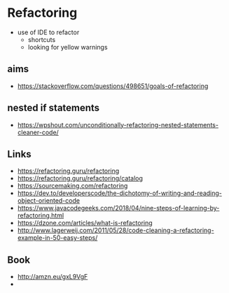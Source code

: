 # Refactoring

- use of IDE to refactor
  - shortcuts
  - looking for yellow warnings

## aims

- https://stackoverflow.com/questions/498651/goals-of-refactoring

## nested if statements

- https://wpshout.com/unconditionally-refactoring-nested-statements-cleaner-code/

## Links

- https://refactoring.guru/refactoring
- https://refactoring.guru/refactoring/catalog
- https://sourcemaking.com/refactoring
- https://dev.to/developerscode/the-dichotomy-of-writing-and-reading-object-oriented-code
- https://www.javacodegeeks.com/2018/04/nine-steps-of-learning-by-refactoring.html
- https://dzone.com/articles/what-is-refactoring
- http://www.lagerweij.com/2011/05/28/code-cleaning-a-refactoring-example-in-50-easy-steps/

## Book

- http://amzn.eu/gxL9VgF
-
